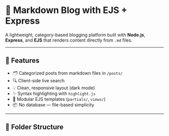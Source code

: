 # 🧠 Markdown Blog with EJS + Express

A lightweight, category-based blogging platform built with **Node.js**, **Express**, and **EJS** that renders content directly from `.md` files.

---

## 🚀 Features

- 🗂 Categorized posts from markdown files in `/posts/`
- 🔍 Client-side live search
- 💡 Clean, responsive layout (dark mode)
- ✨ Syntax highlighting with `highlight.js`
- 📁 Modular EJS templates (`partials/`, `views/`)
- 📦 No database — file-based simplicity

---

## 📁 Folder Structure
